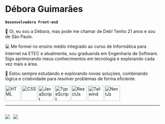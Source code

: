 # Débora Guimarães

**`Desenvolvedora Front-end`**

👋 Oi, eu sou a Débora, mas pode me chamar de Deb! Tenho 21 anos e sou de São Paulo.

💻 Me formei no ensino médio integrado ao curso de Informática para Internet na ETEC e atualmente, sou graduanda em Engenharia de Software. Sigo aprimorando meus conhecimentos em tecnologia e explorando cada vez mais a área.

🚀 Estou sempre estudando e explorando novas soluções, combinando lógica e criatividade para resolver problemas de forma eficiente.



<div>

<img alt="HTML" align="center" height="50px" width="50px" src="https://cdn.jsdelivr.net/gh/devicons/devicon@latest/icons/html5/html5-original.svg" />

<img alt="CSS" align="center" height="50px" width="50px" src="https://cdn.jsdelivr.net/gh/devicons/devicon@latest/icons/css3/css3-original.svg" />

<img alt="JavaScript" align="center" height="50px" width="50px" src="https://cdn.jsdelivr.net/gh/devicons/devicon@latest/icons/javascript/javascript-original.svg" />

<img alt="TypeScript" align="center" height="50px" width="50px" src="https://cdn.jsdelivr.net/gh/devicons/devicon@latest/icons/typescript/typescript-original.svg" />

<img alt="ReactJs" align="center" height="50px" width="50px" src="https://cdn.jsdelivr.net/gh/devicons/devicon@latest/icons/react/react-original.svg" />

<img alt="Tailwind" align="center" height="50px" width="50px" src="https://cdn.jsdelivr.net/gh/devicons/devicon@latest/icons/tailwindcss/tailwindcss-original.svg" />

<img alt="NextJs" align="center" height="50px" width="50px" src="https://cdn.jsdelivr.net/gh/devicons/devicon@latest/icons/nextjs/nextjs-original.svg" />
        
</div>

---------------------

<div style="display: flex; gap: 10px;">

<a href="https://www.linkedin.com/in/deboraoguimaraes/" target="_blank"><img src="https://img.shields.io/badge/LinkedIn-0077B5?style=for-the-badge&logo=linkedin&logoColor=white"></a>

<a href="mailto:deb.guimaraes7@gmail.com" target="_blank"><img src="https://img.shields.io/badge/Gmail-D14836?style=for-the-badge&logo=gmail&logoColor=white"></a>

</div>
